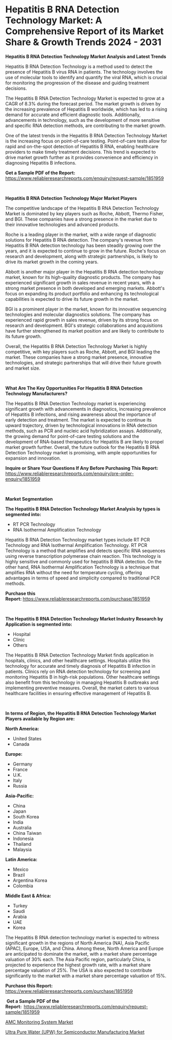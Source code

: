 <p><h1>Hepatitis B RNA Detection Technology Market: A Comprehensive Report of its Market Share & Growth Trends 2024 - 2031</h1></p><p><strong>Hepatitis B RNA Detection Technology Market Analysis and Latest Trends</strong></p>
<p><p>Hepatitis B RNA Detection Technology is a method used to detect the presence of Hepatitis B virus RNA in patients. The technology involves the use of molecular tools to identify and quantify the viral RNA, which is crucial for monitoring the progression of the disease and guiding treatment decisions.</p><p>The Hepatitis B RNA Detection Technology Market is expected to grow at a CAGR of 8.3% during the forecast period. The market growth is driven by the increasing prevalence of Hepatitis B worldwide, which has led to a rising demand for accurate and efficient diagnostic tools. Additionally, advancements in technology, such as the development of more sensitive and specific RNA detection methods, are contributing to the market growth. </p><p>One of the latest trends in the Hepatitis B RNA Detection Technology Market is the increasing focus on point-of-care testing. Point-of-care tests allow for rapid and on-the-spot detection of Hepatitis B RNA, enabling healthcare providers to make timely treatment decisions. This trend is expected to drive market growth further as it provides convenience and efficiency in diagnosing Hepatitis B infections.</p></p>
<p><strong>Get a Sample PDF of the Report:&nbsp;</strong> <a href="https://www.reliableresearchreports.com/enquiry/request-sample/1851959">https://www.reliableresearchreports.com/enquiry/request-sample/1851959</a></p>
<p>&nbsp;</p>
<p><strong>Hepatitis B RNA Detection Technology Major Market Players</strong></p>
<p><p>The competitive landscape of the Hepatitis B RNA Detection Technology Market is dominated by key players such as Roche, Abbott, Thermo Fisher, and BGI. These companies have a strong presence in the market due to their innovative technologies and advanced products.</p><p>Roche is a leading player in the market, with a wide range of diagnostic solutions for Hepatitis B RNA detection. The company's revenue from Hepatitis B RNA detection technology has been steadily growing over the years, and it is expected to continue to grow in the future. Roche's focus on research and development, along with strategic partnerships, is likely to drive its market growth in the coming years.</p><p>Abbott is another major player in the Hepatitis B RNA detection technology market, known for its high-quality diagnostic products. The company has experienced significant growth in sales revenue in recent years, with a strong market presence in both developed and emerging markets. Abbott's focus on expanding its product portfolio and enhancing its technological capabilities is expected to drive its future growth in the market.</p><p>BGI is a prominent player in the market, known for its innovative sequencing technologies and molecular diagnostics solutions. The company has experienced rapid growth in sales revenue, driven by its strong focus on research and development. BGI's strategic collaborations and acquisitions have further strengthened its market position and are likely to contribute to its future growth.</p><p>Overall, the Hepatitis B RNA Detection Technology Market is highly competitive, with key players such as Roche, Abbott, and BGI leading the market. These companies have a strong market presence, innovative technologies, and strategic partnerships that will drive their future growth and market size.</p></p>
<p>&nbsp;</p>
<p><strong>What Are The Key Opportunities For Hepatitis B RNA Detection Technology Manufacturers?</strong></p>
<p><p>The Hepatitis B RNA Detection Technology market is experiencing significant growth with advancements in diagnostics, increasing prevalence of Hepatitis B infections, and rising awareness about the importance of early detection and treatment. The market is expected to continue its upward trajectory, driven by technological innovations in RNA detection methods, such as PCR and nucleic acid hybridization assays. Additionally, the growing demand for point-of-care testing solutions and the development of RNA-based therapeutics for Hepatitis B are likely to propel market growth further. Overall, the future outlook for the Hepatitis B RNA Detection Technology market is promising, with ample opportunities for expansion and innovation.</p></p>
<p><strong>Inquire or Share Your Questions If Any Before Purchasing This Report:</strong> <a href="https://www.reliableresearchreports.com/enquiry/pre-order-enquiry/1851959">https://www.reliableresearchreports.com/enquiry/pre-order-enquiry/1851959</a></p>
<p>&nbsp;</p>
<p><strong>Market Segmentation</strong></p>
<p><strong>The Hepatitis B RNA Detection Technology Market Analysis by types is segmented into:</strong></p>
<p><ul><li>RT PCR Technology</li><li>RNA Isothermal Amplification Technology</li></ul></p>
<p><p>Hepatitis B RNA Detection Technology market types include RT PCR Technology and RNA Isothermal Amplification Technology. RT PCR Technology is a method that amplifies and detects specific RNA sequences using reverse transcription polymerase chain reaction. This technology is highly sensitive and commonly used for hepatitis B RNA detection. On the other hand, RNA Isothermal Amplification Technology is a technique that amplifies RNA without the need for temperature cycling, offering advantages in terms of speed and simplicity compared to traditional PCR methods.</p></p>
<p><strong>Purchase this Report:&nbsp;</strong><a href="https://www.reliableresearchreports.com/purchase/1851959">https://www.reliableresearchreports.com/purchase/1851959</a></p>
<p>&nbsp;</p>
<p><strong>The Hepatitis B RNA Detection Technology Market Industry Research by Application is segmented into:</strong></p>
<p><ul><li>Hospital</li><li>Clinic</li><li>Others</li></ul></p>
<p><p>The Hepatitis B RNA Detection Technology Market finds application in hospitals, clinics, and other healthcare settings. Hospitals utilize this technology for accurate and timely diagnosis of Hepatitis B infection in patients. Clinics rely on RNA detection technology for screening and monitoring Hepatitis B in high-risk populations. Other healthcare settings also benefit from this technology in managing Hepatitis B outbreaks and implementing preventive measures. Overall, the market caters to various healthcare facilities in ensuring effective management of Hepatitis B.</p></p>
<p>&nbsp;</p>
<p><strong>In terms of Region, the Hepatitis B RNA Detection Technology Market Players available by Region are:</strong></p>
<p>
    <p> <strong> North America: </strong>
        <ul>
            <li>United States</li>
            <li>Canada</li>
        </ul>
        </p> 
    <p> <strong> Europe: </strong>
        <ul>
            <li>Germany</li>
            <li>France</li>
            <li>U.K.</li>
            <li>Italy</li>
            <li>Russia</li>
        </ul>
        </p> 
    <p> <strong> Asia-Pacific: </strong>
        <ul>
            <li>China</li>
            <li>Japan</li>
            <li>South Korea</li>
            <li>India</li>
            <li>Australia</li>
            <li>China Taiwan</li>
            <li>Indonesia</li>
            <li>Thailand</li>
            <li>Malaysia</li>
        </ul>
        </p> 
    <p> <strong> Latin America: </strong>
        <ul>
            <li>Mexico</li>
            <li>Brazil</li>
            <li>Argentina Korea</li>
            <li>Colombia</li>
        </ul>
        </p> 
    <p> <strong> Middle East & Africa: </strong>
        <ul>
            <li>Turkey</li>
            <li>Saudi</li>
            <li>Arabia</li>
            <li>UAE</li>
            <li>Korea</li>
        </ul>
    </p>
    </p>
<p><p>The Hepatitis B RNA detection technology market is expected to witness significant growth in the regions of North America (NA), Asia Pacific (APAC), Europe, USA, and China. Among these, North America and Europe are anticipated to dominate the market, with a market share percentage valuation of 30% each. The Asia Pacific region, particularly China, is projected to experience the highest growth rate, with a market share percentage valuation of 25%. The USA is also expected to contribute significantly to the market with a market share percentage valuation of 15%.</p></p>
<p><strong>Purchase this Report: </strong><a href="https://www.reliableresearchreports.com/purchase/1851959">https://www.reliableresearchreports.com/purchase/1851959</a></p>
<p>&nbsp;<strong>Get a Sample PDF of the Report:&nbsp;&nbsp;</strong><a href="https://www.reliableresearchreports.com/enquiry/request-sample/1851959">https://www.reliableresearchreports.com/enquiry/request-sample/1851959</a></p>
<p><strong></strong></p>
<p><p><a href="https://issuu.com/reportprime-2/docs/amc-monitoring-system-market-size-2030.pptx">AMC Monitoring System Market</a></p><p><a href="https://issuu.com/reportprime-2/docs/ultra-pure-water-upw-for-semiconductor-manufacturi">Ultra Pure Water (UPW) for Semiconductor Manufacturing Market</a></p></p>